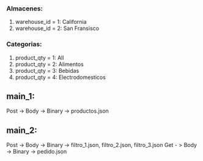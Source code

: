 ### Almacenes:
1. warehouse_id = 1: California
2. warehouse_id = 2: San Fransisco

### Categorias:
1. product_qty = 1: All
2. product_qty = 2: Alimentos
3. product_qty = 3: Bebidas
4. product_qty = 4: Electrodomesticos		

## main_1:

Post -> Body -> Binary -> productos.json

## main_2:

Post -> Body -> Binary -> filtro_1.json, filtro_2.json, filtro_3.json
Get - > Body -> Binary -> pedido.json
